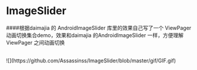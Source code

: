 # ImageSlider
####根据daimajia 的 AndroidImageSlider 库里的效果自己写了一个 ViewPager 动画切换集合demo，效果和daimajia 的AndroidImageSlider 一样，方便理解ViewPager 之间动画切换

<br>
![](https://github.com/Assassinss/ImageSlider/blob/master/gif/GIF.gif)
